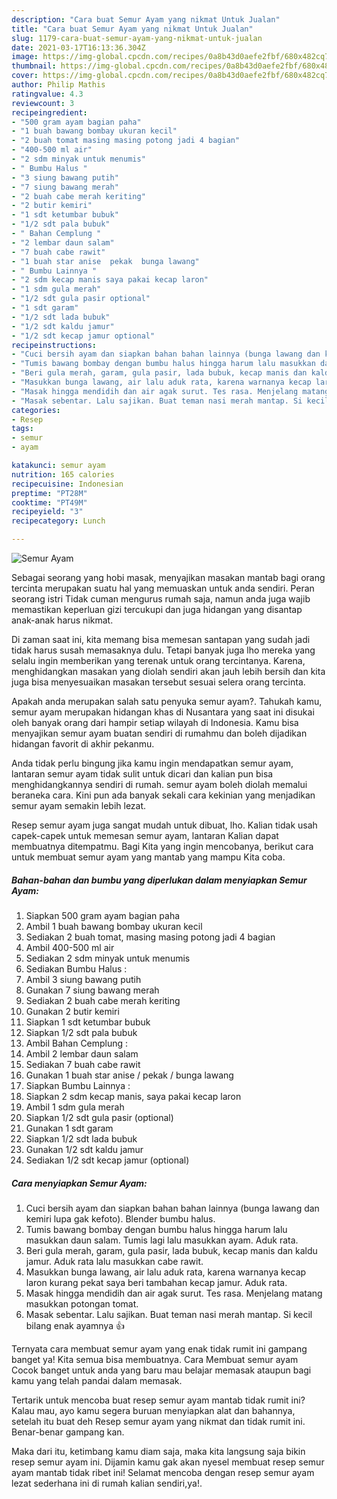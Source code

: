 ```yaml
---
description: "Cara buat Semur Ayam yang nikmat Untuk Jualan"
title: "Cara buat Semur Ayam yang nikmat Untuk Jualan"
slug: 1179-cara-buat-semur-ayam-yang-nikmat-untuk-jualan
date: 2021-03-17T16:13:36.304Z
image: https://img-global.cpcdn.com/recipes/0a8b43d0aefe2fbf/680x482cq70/semur-ayam-foto-resep-utama.jpg
thumbnail: https://img-global.cpcdn.com/recipes/0a8b43d0aefe2fbf/680x482cq70/semur-ayam-foto-resep-utama.jpg
cover: https://img-global.cpcdn.com/recipes/0a8b43d0aefe2fbf/680x482cq70/semur-ayam-foto-resep-utama.jpg
author: Philip Mathis
ratingvalue: 4.3
reviewcount: 3
recipeingredient:
- "500 gram ayam bagian paha"
- "1 buah bawang bombay ukuran kecil"
- "2 buah tomat masing masing potong jadi 4 bagian"
- "400-500 ml air"
- "2 sdm minyak untuk menumis"
- " Bumbu Halus "
- "3 siung bawang putih"
- "7 siung bawang merah"
- "2 buah cabe merah keriting"
- "2 butir kemiri"
- "1 sdt ketumbar bubuk"
- "1/2 sdt pala bubuk"
- " Bahan Cemplung "
- "2 lembar daun salam"
- "7 buah cabe rawit"
- "1 buah star anise  pekak  bunga lawang"
- " Bumbu Lainnya "
- "2 sdm kecap manis saya pakai kecap laron"
- "1 sdm gula merah"
- "1/2 sdt gula pasir optional"
- "1 sdt garam"
- "1/2 sdt lada bubuk"
- "1/2 sdt kaldu jamur"
- "1/2 sdt kecap jamur optional"
recipeinstructions:
- "Cuci bersih ayam dan siapkan bahan bahan lainnya (bunga lawang dan kemiri lupa gak kefoto). Blender bumbu halus."
- "Tumis bawang bombay dengan bumbu halus hingga harum lalu masukkan daun salam. Tumis lagi lalu masukkan ayam. Aduk rata."
- "Beri gula merah, garam, gula pasir, lada bubuk, kecap manis dan kaldu jamur. Aduk rata lalu masukkan cabe rawit."
- "Masukkan bunga lawang, air lalu aduk rata, karena warnanya kecap laron kurang pekat saya beri tambahan kecap jamur. Aduk rata."
- "Masak hingga mendidih dan air agak surut. Tes rasa. Menjelang matang masukkan potongan tomat."
- "Masak sebentar. Lalu sajikan. Buat teman nasi merah mantap. Si kecil bilang enak ayamnya 👍"
categories:
- Resep
tags:
- semur
- ayam

katakunci: semur ayam 
nutrition: 165 calories
recipecuisine: Indonesian
preptime: "PT28M"
cooktime: "PT49M"
recipeyield: "3"
recipecategory: Lunch

---
```



![Semur Ayam](https://img-global.cpcdn.com/recipes/0a8b43d0aefe2fbf/680x482cq70/semur-ayam-foto-resep-utama.jpg)

Sebagai seorang yang hobi masak, menyajikan masakan mantab bagi orang tercinta merupakan suatu hal yang memuaskan untuk anda sendiri. Peran seorang istri Tidak cuman mengurus rumah saja, namun anda juga wajib memastikan keperluan gizi tercukupi dan juga hidangan yang disantap anak-anak harus nikmat.

Di zaman  saat ini, kita memang bisa memesan santapan yang sudah jadi tidak harus susah memasaknya dulu. Tetapi banyak juga lho mereka yang selalu ingin memberikan yang terenak untuk orang tercintanya. Karena, menghidangkan masakan yang diolah sendiri akan jauh lebih bersih dan kita juga bisa menyesuaikan masakan tersebut sesuai selera orang tercinta. 



Apakah anda merupakan salah satu penyuka semur ayam?. Tahukah kamu, semur ayam merupakan hidangan khas di Nusantara yang saat ini disukai oleh banyak orang dari hampir setiap wilayah di Indonesia. Kamu bisa menyajikan semur ayam buatan sendiri di rumahmu dan boleh dijadikan hidangan favorit di akhir pekanmu.

Anda tidak perlu bingung jika kamu ingin mendapatkan semur ayam, lantaran semur ayam tidak sulit untuk dicari dan kalian pun bisa menghidangkannya sendiri di rumah. semur ayam boleh diolah memalui beraneka cara. Kini pun ada banyak sekali cara kekinian yang menjadikan semur ayam semakin lebih lezat.

Resep semur ayam juga sangat mudah untuk dibuat, lho. Kalian tidak usah capek-capek untuk memesan semur ayam, lantaran Kalian dapat membuatnya ditempatmu. Bagi Kita yang ingin mencobanya, berikut cara untuk membuat semur ayam yang mantab yang mampu Kita coba.

<!--inarticleads1-->

##### Bahan-bahan dan bumbu yang diperlukan dalam menyiapkan Semur Ayam:

1. Siapkan 500 gram ayam bagian paha
1. Ambil 1 buah bawang bombay ukuran kecil
1. Sediakan 2 buah tomat, masing masing potong jadi 4 bagian
1. Ambil 400-500 ml air
1. Sediakan 2 sdm minyak untuk menumis
1. Sediakan  Bumbu Halus :
1. Ambil 3 siung bawang putih
1. Gunakan 7 siung bawang merah
1. Sediakan 2 buah cabe merah keriting
1. Gunakan 2 butir kemiri
1. Siapkan 1 sdt ketumbar bubuk
1. Siapkan 1/2 sdt pala bubuk
1. Ambil  Bahan Cemplung :
1. Ambil 2 lembar daun salam
1. Sediakan 7 buah cabe rawit
1. Gunakan 1 buah star anise / pekak / bunga lawang
1. Siapkan  Bumbu Lainnya :
1. Siapkan 2 sdm kecap manis, saya pakai kecap laron
1. Ambil 1 sdm gula merah
1. Siapkan 1/2 sdt gula pasir (optional)
1. Gunakan 1 sdt garam
1. Siapkan 1/2 sdt lada bubuk
1. Gunakan 1/2 sdt kaldu jamur
1. Sediakan 1/2 sdt kecap jamur (optional)




<!--inarticleads2-->

##### Cara menyiapkan Semur Ayam:

1. Cuci bersih ayam dan siapkan bahan bahan lainnya (bunga lawang dan kemiri lupa gak kefoto). Blender bumbu halus.
1. Tumis bawang bombay dengan bumbu halus hingga harum lalu masukkan daun salam. Tumis lagi lalu masukkan ayam. Aduk rata.
1. Beri gula merah, garam, gula pasir, lada bubuk, kecap manis dan kaldu jamur. Aduk rata lalu masukkan cabe rawit.
1. Masukkan bunga lawang, air lalu aduk rata, karena warnanya kecap laron kurang pekat saya beri tambahan kecap jamur. Aduk rata.
1. Masak hingga mendidih dan air agak surut. Tes rasa. Menjelang matang masukkan potongan tomat.
1. Masak sebentar. Lalu sajikan. Buat teman nasi merah mantap. Si kecil bilang enak ayamnya 👍




Ternyata cara membuat semur ayam yang enak tidak rumit ini gampang banget ya! Kita semua bisa membuatnya. Cara Membuat semur ayam Cocok banget untuk anda yang baru mau belajar memasak ataupun bagi kamu yang telah pandai dalam memasak.

Tertarik untuk mencoba buat resep semur ayam mantab tidak rumit ini? Kalau mau, ayo kamu segera buruan menyiapkan alat dan bahannya, setelah itu buat deh Resep semur ayam yang nikmat dan tidak rumit ini. Benar-benar gampang kan. 

Maka dari itu, ketimbang kamu diam saja, maka kita langsung saja bikin resep semur ayam ini. Dijamin kamu gak akan nyesel membuat resep semur ayam mantab tidak ribet ini! Selamat mencoba dengan resep semur ayam lezat sederhana ini di rumah kalian sendiri,ya!.

